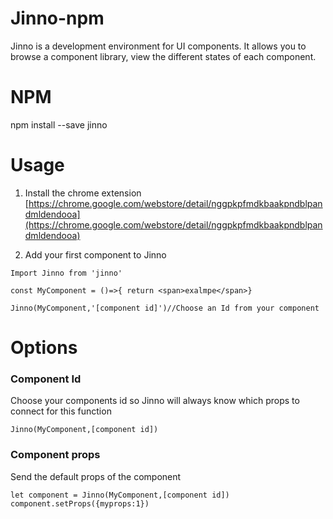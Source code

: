 # Jinno-npm

Jinno is a development environment for UI components. It allows you to browse a component library, view the different states of each component.

# NPM
npm install --save jinno

# Usage 
1. Install the chrome extension 
[https://chrome.google.com/webstore/detail/nggpkpfmdkbaakpndblpandmldendooa](https://chrome.google.com/webstore/detail/nggpkpfmdkbaakpndblpandmldendooa)

2. Add your first component to Jinno
```
Import Jinno from 'jinno'

const MyComponent = ()=>{ return <span>exalmpe</span>}

Jinno(MyComponent,'[component id]')//Choose an Id from your component
```

# Options

### Component Id
Choose your components id so Jinno will always know which props to connect for this function 
```
Jinno(MyComponent,[component id])
```

### Component props
Send the default props of the component
```
let component = Jinno(MyComponent,[component id])
component.setProps({myprops:1})
```